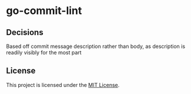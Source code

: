 # go-commit-lint



## Decisions

Based off commit message description rather than body, as description is readily visibly for the most part

## License

This project is licensed under the [MIT License](LICENSE).



